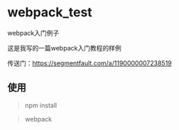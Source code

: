 # webpack_test
webpack入门例子

这是我写的一篇webpack入门教程的样例

传送门：https://segmentfault.com/a/1190000007238519

## 使用

> npm install

> webpack
